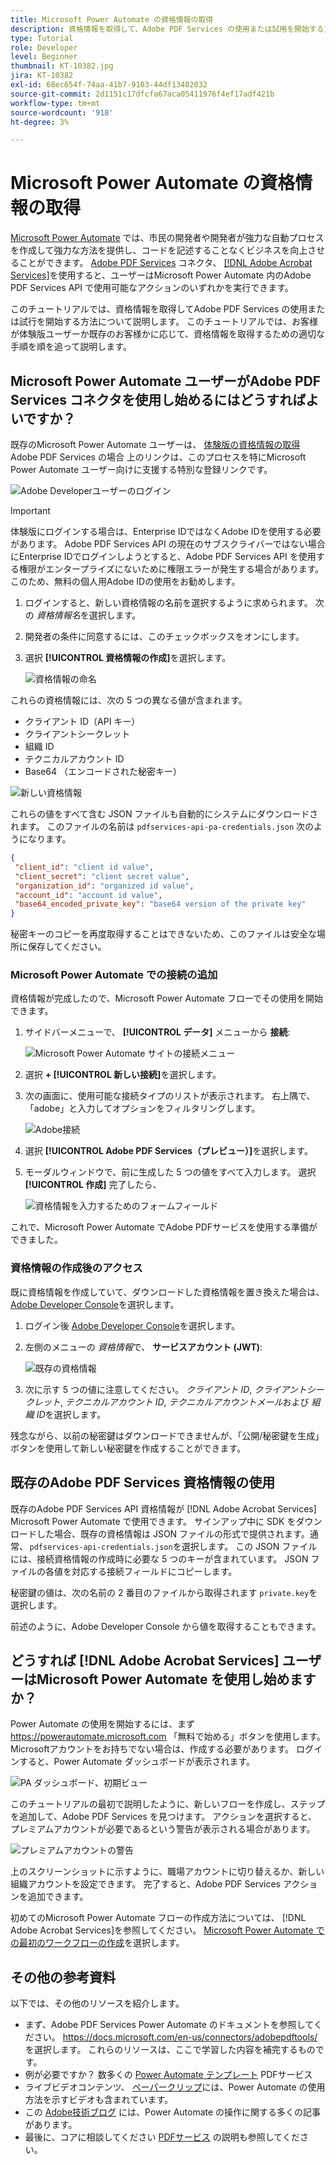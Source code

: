 ```yaml
---
title: Microsoft Power Automate の資格情報の取得
description: 資格情報を取得して、Adobe PDF Services の使用または試用を開始する方法について説明します
type: Tutorial
role: Developer
level: Beginner
thumbnail: KT-10382.jpg
jira: KT-10382
exl-id: 68ec654f-74aa-41b7-9103-44df13402032
source-git-commit: 2d1151c17dfcfa67aca05411976f4ef17adf421b
workflow-type: tm+mt
source-wordcount: '918'
ht-degree: 3%

---
```


# Microsoft Power Automate の資格情報の取得

[Microsoft Power Automate](https://powerautomate.microsoft.com/) では、市民の開発者や開発者が強力な自動プロセスを作成して強力な方法を提供し、コードを記述することなくビジネスを向上させることができます。 [Adobe PDF Services](https://japan.flow.microsoft.com/ja-jp/connectors/shared_adobepdftools/adobe-pdf-services/) コネクタ、 [[!DNL Adobe Acrobat Services]](https://developer.adobe.com/document-services)を使用すると、ユーザーはMicrosoft Power Automate 内のAdobe PDF Services API で使用可能なアクションのいずれかを実行できます。

このチュートリアルでは、資格情報を取得してAdobe PDF Services の使用または試行を開始する方法について説明します。 このチュートリアルでは、お客様が体験版ユーザーか既存のお客様かに応じて、資格情報を取得するための適切な手順を順を追って説明します。

## Microsoft Power Automate ユーザーがAdobe PDF Services コネクタを使用し始めるにはどうすればよいですか？

既存のMicrosoft Power Automate ユーザーは、 [体験版の資格情報の取得](https://www.adobe.com/go/powerautomate_getstarted) Adobe PDF Services の場合 上のリンクは、このプロセスを特にMicrosoft Power Automate ユーザー向けに支援する特別な登録リンクです。

![Adobe Developerユーザーのログイン](assets/credentials_1.png)


>[!IMPORTANT]
> 体験版にログインする場合は、Enterprise IDではなくAdobe IDを使用する必要があります。 Adobe PDF Services API の現在のサブスクライバーではない場合にEnterprise IDでログインしようとすると、Adobe PDF Services API を使用する権限がエンタープライズにないために権限エラーが発生する場合があります。 このため、無料の個人用Adobe IDの使用をお勧めします。
>

1. ログインすると、新しい資格情報の名前を選択するように求められます。 次の *資格情報名*&#x200B;を選択します。
1. 開発者の条件に同意するには、このチェックボックスをオンにします。
1. 選択 **[!UICONTROL 資格情報の作成]**&#x200B;を選択します。

   ![資格情報の命名](assets/credentials_2.png)

これらの資格情報には、次の 5 つの異なる値が含まれます。

* クライアント ID（API キー）
* クライアントシークレット
* 組織 ID
* テクニカルアカウント ID
* Base64 （エンコードされた秘密キー）

![新しい資格情報](assets/credentials_3.png)

これらの値をすべて含む JSON ファイルも自動的にシステムにダウンロードされます。 このファイルの名前は `pdfservices-api-pa-credentials.json` 次のようになります。

```json
{
 "client_id": "client id value",
 "client_secret": "client secret value",
 "organization_id": "organized id value",
 "account_id": "account id value",
 "base64_encoded_private_key": "base64 version of the private key"
}
```

秘密キーのコピーを再度取得することはできないため、このファイルは安全な場所に保存してください。

### Microsoft Power Automate での接続の追加

資格情報が完成したので、Microsoft Power Automate フローでその使用を開始できます。

1. サイドバーメニューで、 **[!UICONTROL データ]** メニューから **接続**:

   ![Microsoft Power Automate サイトの接続メニュー](assets/credentials_4.png)

1. 選択 **+ [!UICONTROL 新しい接続]**&#x200B;を選択します。

1. 次の画面に、使用可能な接続タイプのリストが表示されます。 右上隅で、「adobe」と入力してオプションをフィルタリングします。

   ![Adobe接続](assets/credentials_5.png)

1. 選択 **[!UICONTROL Adobe PDF Services（プレビュー）]**&#x200B;を選択します。
1. モーダルウィンドウで、前に生成した 5 つの値をすべて入力します。 選択 **[!UICONTROL 作成]** 完了したら、

   ![資格情報を入力するためのフォームフィールド](assets/credentials_6.png)

これで、Microsoft Power Automate でAdobe PDFサービスを使用する準備ができました。

### 資格情報の作成後のアクセス

既に資格情報を作成していて、ダウンロードした資格情報を置き換えた場合は、 [Adobe Developer Console](https://developer.adobe.com/console)を選択します。

1. ログイン後 [Adobe Developer Console](https://developer.adobe.com/console)を選択します。
1. 左側のメニューの *資格情報*&#x200B;で、 **サービスアカウント (JWT)**:

   ![既存の資格情報](assets/credentials_7.png)

1. 次に示す 5 つの値に注意してください。 *クライアント ID*, *クライアントシークレット*, *テクニカルアカウント ID*, *テクニカルアカウントメール*&#x200B;および *組織 ID*&#x200B;を選択します。

残念ながら、以前の秘密鍵はダウンロードできませんが、「公開/秘密鍵を生成」ボタンを使用して新しい秘密鍵を作成することができます。

## 既存のAdobe PDF Services 資格情報の使用

既存のAdobe PDF Services API 資格情報が [!DNL Adobe Acrobat Services] Microsoft Power Automate で使用できます。 サインアップ中に SDK をダウンロードした場合、既存の資格情報は JSON ファイルの形式で提供されます。通常、 `pdfservices-api-credentials.json`を選択します。 この JSON ファイルには、接続資格情報の作成時に必要な 5 つのキーが含まれています。 JSON ファイルの各値を対応する接続フィールドにコピーします。

秘密鍵の値は、次の名前の 2 番目のファイルから取得されます `private.key`を選択します。

前述のように、Adobe Developer Console から値を取得することもできます。

## どうすれば [!DNL Adobe Acrobat Services] ユーザーはMicrosoft Power Automate を使用し始めますか？

Power Automate の使用を開始するには、まず <https://powerautomate.microsoft.com> 「無料で始める」ボタンを使用します。 Microsoftアカウントをお持ちでない場合は、作成する必要があります。 ログインすると、Power Automate ダッシュボードが表示されます。

![PA ダッシュボード、初期ビュー](assets/credentials_8.png)

このチュートリアルの最初で説明したように、新しいフローを作成し、ステップを追加して、Adobe PDF Services を見つけます。 アクションを選択すると、プレミアムアカウントが必要であるという警告が表示される場合があります。

![プレミアムアカウントの警告](assets/credentials_9.png)

上のスクリーンショットに示すように、職場アカウントに切り替えるか、新しい組織アカウントを設定できます。 完了すると、Adobe PDF Services アクションを追加できます。

初めてのMicrosoft Power Automate フローの作成方法については、 [!DNL Adobe Acrobat Services]を参照してください。 [Microsoft Power Automate での最初のワークフローの作成](https://experienceleague.adobe.com/docs/document-services/tutorials/pdfservices/create-workflow-power-automate.html)を選択します。

## その他の参考資料

以下では、その他のリソースを紹介します。

* まず、Adobe PDF Services Power Automate のドキュメントを参照してください。 <https://docs.microsoft.com/en-us/connectors/adobepdftools/>を選択します。 これらのリソースは、ここで学習した内容を補完するものです。
* 例が必要ですか？ 数多くの [Power Automate テンプレート](https://powerautomate.microsoft.com/en-us/connectors/details/shared_adobepdftools/adobe-pdf-services/) PDFサービス
* ライブビデオコンテンツ、 [ペーパークリップ](https://www.youtube.com/playlist?list=PLcVEYUqU7VRe4sT-Bf8flvRz1XXUyGmtF)には、Power Automate の使用方法を示すビデオも含まれています。
* この [Adobe技術ブログ](https://medium.com/adobetech/tagged/microsoft-power-automate) には、Power Automate の操作に関する多くの記事があります。
* 最後に、コアに相談してください [PDFサービス](https://developer.adobe.com/document-services/docs/overview/) の説明も参照してください。
